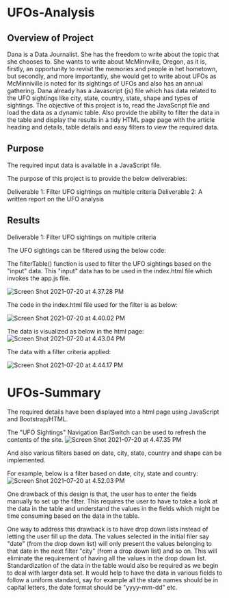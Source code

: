 #   UFOs-Analysis

## Overview of Project

Dana is a Data Journalist. She has the freedom to write about the topic that she chooses to. She wants to write about McMinnville, Oregon, as it is, firstly, an opportunity to revisit the memories and people in het hometown, but secondly, and more importantly, she would get to write about UFOs as McMinniville is noted for its sightings of UFOs and also has an annual gathering.
Dana already has a Javascript (js) file which has data related to the UFO sightings like city, state, country, state, shape and types of sightings.
The objective of this project is to, read the JavaScript file and load the data as a dynamic table. Also provide the ability to filter the data in the table and display the results in a tidy HTML page page with the article heading and details, table details and easy filters to view the required data. 

## Purpose

The required input data is available in a JavaScript file.

The purpose of this project is to provide the below deliverables:

Deliverable 1: Filter UFO sightings on multiple criteria
Deliverable 2: A written report on the UFO analysis

## Results

Deliverable 1: Filter UFO sightings on multiple criteria

The UFO sightings can be filtered using the below code:

The filterTable() function is used to filter the UFO sightings based on the "input" data. This "input" data has to be used in the index.html file which invokes the app.js file.

![Screen Shot 2021-07-20 at 4.37.28 PM](https://i.imgur.com/GScVwU0.png)

The code in the index.html file used for the filter is as below:

![Screen Shot 2021-07-20 at 4.40.02 PM](https://i.imgur.com/AFQf1HK.png)

The data is visualized as below in the html page:
![Screen Shot 2021-07-20 at 4.43.04 PM](https://i.imgur.com/i9hxAIF.png)

The data with a filter criteria applied:

![Screen Shot 2021-07-20 at 4.44.17 PM](https://i.imgur.com/Y5bcNfC.png)




# UFOs-Summary

The required details have been displayed into a html page using JavaScript and Bootstrap/HTML.

The "UFO Sightings" Navigation Bar/Switch can be used to refresh the contents of the site.
![Screen Shot 2021-07-20 at 4.47.35 PM](https://i.imgur.com/0me9XCO.png)

And also various filters based on date, city, state, country and shape can be implemented.

For example, below is a filter based on date, city, state and country:
![Screen Shot 2021-07-20 at 4.52.03 PM](https://i.imgur.com/T5amay1.png)

One drawback of this design is that, the user has to enter the fields manually to set up the filter. This requires the user to have to take a look at the data in the table and understand the values in the fields which might be time consuming based on the data in the table.

One way to address this drawback is to have drop down lists instead of letting the user fill up the data. The values selected in the initial filer say "date" (from the drop down list) will only present the values belonging to that date in the next filter "city" (from a drop down list) and so on. This will eliminate the requirement of having all the values in the drop down list.
Standardization of the data in the table would also be required as we begin to deal with larger data set. It would help to have the data in various fields to follow a uniform standard, say for example all the state names should be in capital letters, the date format should be "yyyy-mm-dd" etc.



